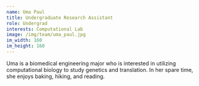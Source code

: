 ```yaml
---
name: Uma Paul
title: Undergraduate Research Assistant
role: Undergrad
interests: Computational Lab
image: /img/team/uma_paul.jpg
im_width: 160
im_height: 160
---
```

Uma is a biomedical engineering major who is interested in utilizing computational biology to study genetics and translation. In her spare time, she enjoys baking, hiking, and reading.

